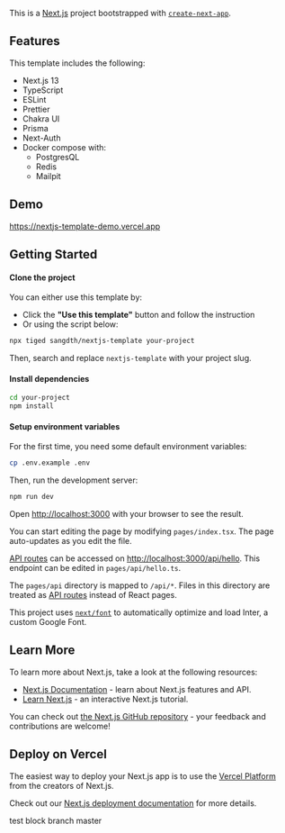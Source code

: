 This is a [Next.js](https://nextjs.org/) project bootstrapped with [`create-next-app`](https://github.com/vercel/next.js/tree/canary/packages/create-next-app).

## Features

This template includes the following:

- Next.js 13
- TypeScript
- ESLint
- Prettier
- Chakra UI
- Prisma
- Next-Auth
- Docker compose with:
    - PostgresQL
    - Redis
    - Mailpit

## Demo

https://nextjs-template-demo.vercel.app


## Getting Started

#### Clone the project

You can either use this template by:

- Click the **"Use this template"** button and follow the instruction
- Or using the script below:

```bash
npx tiged sangdth/nextjs-template your-project
```

Then, search and replace `nextjs-template` with your project slug.

#### Install dependencies

```bash
cd your-project
npm install
```

#### Setup environment variables

For the first time, you need some default environment variables:

```bash
cp .env.example .env
```

Then, run the development server:

```bash
npm run dev
```

Open [http://localhost:3000](http://localhost:3000) with your browser to see the result.

You can start editing the page by modifying `pages/index.tsx`. The page auto-updates as you edit the file.

[API routes](https://nextjs.org/docs/api-routes/introduction) can be accessed on [http://localhost:3000/api/hello](http://localhost:3000/api/hello). This endpoint can be edited in `pages/api/hello.ts`.

The `pages/api` directory is mapped to `/api/*`. Files in this directory are treated as [API routes](https://nextjs.org/docs/api-routes/introduction) instead of React pages.

This project uses [`next/font`](https://nextjs.org/docs/basic-features/font-optimization) to automatically optimize and load Inter, a custom Google Font.

## Learn More

To learn more about Next.js, take a look at the following resources:

- [Next.js Documentation](https://nextjs.org/docs) - learn about Next.js features and API.
- [Learn Next.js](https://nextjs.org/learn) - an interactive Next.js tutorial.

You can check out [the Next.js GitHub repository](https://github.com/vercel/next.js/) - your feedback and contributions are welcome!

## Deploy on Vercel

The easiest way to deploy your Next.js app is to use the [Vercel Platform](https://vercel.com/new?utm_medium=default-template&filter=next.js&utm_source=create-next-app&utm_campaign=create-next-app-readme) from the creators of Next.js.

Check out our [Next.js deployment documentation](https://nextjs.org/docs/deployment) for more details.


test block branch master